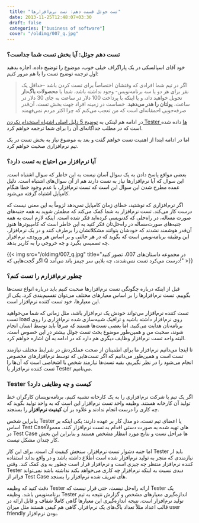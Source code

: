 ```yaml
---
 title: "تست جوئل قسمت دهم: تست نرم‌افزارها" 
 date: 2013-11-25T12:48:07+03:30
 draft: false 
 categories: ["business of software"]
 cover: "/oldimg/007_q.jpg"
---
```



### تست دهم جوئل: آیا بخش تست شما جداست؟



خود آقای اسپالسکی در یک پاراگراف خیلی خوب، موضوع را توضیح داده. اجازه بدهید اول ترجمه توضیح تست را با هم مرور کنیم:



> اگر در تیم شما افرادی که وقتشان اختصاصاً برای تست کردن باشد -حداقل یک نفر برای هر دو یا سه برنامه‌نویس- وجود نداشته باشد، شما یا **محصولات باگ‌دار** تحویل خواهید داد، و یا اینکه با پرداخت 100 دلار در ساعت به جای 30 دلار در ساعت، **پولتان را هدر می‌دهید**. خساست در زمینه افراد جهت بخش تست، آن‌قدر صرفه‌جویی احمقانه‌ای است که من تعجب می‌کنم که چرا اکثر مردم نمی‌فهمند



در ادامه هم لینکی به [توضیح 5 دلیل اصلی اشتباه استخدام نکردن Tester ها](http://www.joelonsoftware.com/articles/fog0000000067.html) داده شده است که در مطلب جداگانه‌ای آن را برای شما ترجمه خواهم کرد.



اما در ادامه ابتدا از اهمیت تست خواهم گفت و بعد به موضوع نیاز به بخش تست در یک تیم نرم‌افزاری صحبت خواهم کرد.



### آیا نرم‌افزار من احتیاج به تست دارد؟



بعضی مواقع پاسخ دادن به یک سوال آسان نیست به این خاطر که سوال اشتباه است. این سوال که آیا نرم‌افزارها نیاز به تست دارند هم از آن سوال‌های اشتباه است. دلیل عمده مطرح شدن این سوال این است که تست نرم‌افزار، با عدم وجود خطا هنگام کامپایل اشتباه گرفته می‌شود.



اگر نرم‌افزاری که نوشتید، خطای زمان کامپایل نمی‌دهد لزوماً‌ به این معنی نیست که درست کار می‌کند. تست نرم‌افزار به شما کمک می‌کند که مطمئن شوید به همه جنبه‌های صورت‌ مساله، در راه‌حلی که کدنویسی کرده‌اید فکر شده است. اینکه لازم است به همه جنبه‌های صورت‌مساله در راه‌حل‌تان فکر کنید به این خاطر است که کامپیوتر‌ها هنوز آن‌قدر هوشمند نشدند که خودشان بتوانند مشکلاتشان را برطرف کنند و در یک نرم‌افزار، این وظیفه برنامه‌نویس است که بگوید که در هر حالتی و بر اساس هر ورودی، نرم‌افزار چه تصمیمی بگیرد و چه خروجی را به کاربر بدهد.


{{< img src="/oldimg/007_q.jpg" title="در مجموعه داستان‌های 007، تصور کنید اگر گجت‌هایی که Q درست می‌کرد تست نمی‌شدند، چه بلایی سر جیمز باند می‌آمد!" >}}



### چطور نرم‌افزارم را تست کنم؟



قبل از اینکه درباره چگونگی تست نرم‌افزارها صحبت کنیم باید درباره انواع تست‌ها بگوییم. تست‌ نرم‌افزارها را بر اساس معیارهای مختلف می‌توان تقسیم‌بندی کرد. یکی از این معیارها، خود تست کننده نرم‌افزار است.



تست کننده نرم‌افزار می‌تواند خودش یک نرم‌افزار باشد، مثل زمانی که شما می‌خواهید تست load روی نرم‌افزار داشته باشید و ترافیک شبیه‌سازی شده نرم‌افزاری را روی برنامه‌تان هدایت می‌کنید. اما بعضی تست‌ها هستند که صرفاً باید توسط انسان انجام شوند، صحبت من و همین‌طور موضوع بحث تست جوئل بیشتر در این خصوص است. البته واحد تست نرم‌افزار وظایف دیگری هم دارد که در ادامه به آن‌ اشاره خواهم کرد.



تا اینجا می‌دانیم نرم‌افزار ما برای اطمینان از صحت عملکردش در شرایط مختلف نیازمند تست است و همین‌طور می‌دانیم که اگر تست‌هایی که توسط نرم‌افزارهای مخصوص انجام می‌شود را در نظر نگیریم، بقیه تست‌ها نیازمند شخص یا اشخاصی است که آن‌ها را تست کننده نرم‌افزار یا Tester می‌نامیم.



### Tester کیست و چه وظایفی دارد؟



اگر یک تیم یا شرکت نرم‌افزاری را به یک کارخانه تشبیه کنیم، برنامه‌نویسان کارگران خط تولید آن کارخانه هستند. وظیفه واحد تست نرم‌افزار این است که به واحد تولید بگوید که چه کاری را درست انجام ندادند و علاوه بر آن **کیفیت نرم‌افزار** را بسنجند.



بنابراین شخص Tester یا اعضای تیم تست، دو مدل کار بر عهده دارند: یکی اینکه بر اساس Test Case‌های تهیه شده به صورت دستی اقدام به تست نرم‌افزار کنند. معمولاً در Test Case ها مراحل تست و نتایج مورد انتظار مشخص هستند و بنابراین این بخش کار چندان مشکل نیست.



اما جنبه دشوار تست نرم‌افزار، سنجش کیفیت آن است. برای این کار Tester باید از نیازمندی که منجر به تولید نرم‌افزار شده است اطلاع داشته باشد و در واقع بداند استفاده کننده نرم‌افزار منتظر چه چیزی است و نرم‌افزار قرار است چطور به وی کمک کند. وقتی Tester دیدی نسبت به اینکه نرم‌افزار چه کاری می‌خواهد بکند نداشته باشد نمی‌تواند فراتر از Test Case های تعریف شده نرم‌افزار را بسنجد.



دقت کنید که وظیفه Tester ارائه راه‌حل نیست، حتی قرار نیست که Tester یک برنامه‌نویس باشد. وظیفه Tester اندازه‌گیری معیارهای مشخص و گزارش نتیجه به تیم تولید نرم‌افزار است. نتیجه اندازه‌گیری این معیارها گاهی کاملاً شفاف و قابل ارائه در قالب اعداد مثلاً تعداد باگ‌های یک نرم‌افزار. گاهی هم کیفی هستند مثل میزان user friendly‌ بودن نرم‌افزار.

